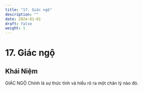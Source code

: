 ```yaml
---
title: "17. Giác ngộ"
description: ""
date: 2024-01-01
draft: false
weight: 1
---
```


# 17. Giác ngộ

## Khái Niệm

GIÁC NGỘ Chính là sự thức tỉnh và hiểu rõ ra một chân lý nào đó.


